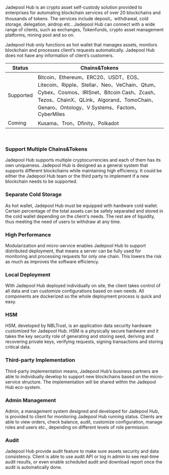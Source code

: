 Jadepool Hub is an crypto asset self-custody solution provided to enterprises for automating blockchain services of over 20 blockchains and thousands of tokens. The services include deposit，withdrawal, cold storage, delegation, airdrop etc.. Jadepool Hub can connect with a wide range of clients, such as exchanges, Tokenfunds, crypto asset management platforms, mining pool and so on.

Jadepool Hub only functions as hot wallet that manages assets, monitors blockchain and processes client’s requests automatically. Jadepool Hub does not have any information of client’s customers.

Status | Chains&Tokens 
--------- | ------- 
Supported | Bitcoin、Ethereum、ERC20、USDT、EOS、Litecoin、Ripple、Stellar、Neo、VeChain、Qtum、Cybex、Cosmos、IRISnet、Bitcoin Cash、Zcash、Tezos、ChainX、QLink、Algorand、TomoChain、Genaro、Ontology、V Systems、Factom、CyberMiles
Coming | Kusama、Tron、Dfinity、Polkadot

<br>

### Support Multiple Chains&Tokens
Jadepool Hub supports multiple cryptocurrencies and each of them has its own uniqueness. Jadepool Hub is designed as a general system that supports different blockchains while maintaining high efficiency. It could be either the Jadepool Hub team or the third party to implement if a new blockchain needs to be supported.

### Separate Cold Storage
As hot wallet, Jadepool Hub must be equipped with hardware cold wallet. Certain percentage of the total assets can be safely separated and stored in the cold wallet depending on the client's needs. The rest are of liquidity, thus meeting the need of users to withdraw at any time.

### High Performance
Modularization and micro-service enables Jadepool Hub to support distributed deployment, that means a server can be fully used for monitoring and processing requests for only one chain. This lowers the risk as much as improves the software efficiency.

### Local Deployment 
With Jadepool Hub deployed individually on site, the client takes control of all data and can customize configurations based on own needs. All components are dockerized so the whole deployment process is quick and easy.       

### HSM 
HSM, developed by NBLTrust, is an application data security hardware customized for Jadepool Hub. HSM is a physically secure hardware and it takes the key security role of generating and storing seed, deriving and recovering private keys, verifying requests, signing transactions and storing critical
data. 

### Third-party Implementation
Third-party implementation means, Jadepool Hub’s business partners are able to individually develop to support new blockchains based on the micro-service structure. The implementation will be shared within the Jadepool Hub eco-system.   

### Admin Management
Admin, a management system designed and developed for Jadepool Hub, is provided to client for
monitoring Jadepool Hub running status. Clients are able to view orders, check balance, audit, customize
configuration, manage roles and users etc., depending on different levels of role permission.

### Audit
Jadepool Hub provide audit feature to make sure assets security and data consistency. Client is able to use audit API or log in admin to see real-time audit results, or even enable scheduled audit and download report once the audit is automatically done.
